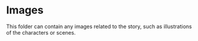 # Images

This folder can contain any images related to the story, such as illustrations of the characters or scenes.